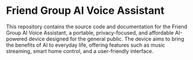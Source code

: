 # Friend Group AI Voice Assistant

This repository contains the source code and documentation for the Friend Group AI Voice Assistant, a portable, privacy-focused, and affordable AI-powered device designed for the general public. The device aims to bring the benefits of AI to everyday life, offering features such as music streaming, smart home control, and a user-friendly interface.
